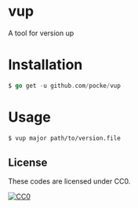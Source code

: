 vup
========

A tool for version up




Installation
==========

```go
$ go get -u github.com/pocke/vup
```

Usage
======


```bash
$ vup major path/to/version.file
```

License
-------

These codes are licensed under CC0.

[![CC0](http://i.creativecommons.org/p/zero/1.0/88x31.png "CC0")](http://creativecommons.org/publicdomain/zero/1.0/deed.en)
